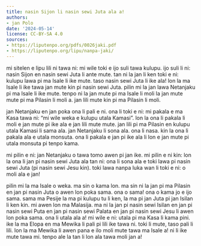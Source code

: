 ```yaml
---
title: nasin Sijon li nasin sewi Juta ala a!
authors:
- jan Polo
date: '2024-05-14'
license: CC-BY-SA 4.0
sources:
- https://liputenpo.org/pdfs/0026jaki.pdf
- https://liputenpo.org/lipu/nanpa-jaki/
---
```


mi sitelen e lipu lili ni tawa ni: mi wile toki e ijo suli tawa kulupu. ijo suli li ni: nasin Sijon en nasin sewi Juta li ante mute. tan ni la jan li ken toki e ni: kulupu lawa pi ma Isale li ike mute. taso nasin sewi Juta li ike ala! lon la ma Isale li ike tawa jan mute kin pi nasin sewi Juta. pilin mi la jan lawa Netanjaku pi ma Isale li ike mute. tenpo ni la jan mute pi ma Isale li moli la jan mute mute pi ma Pilasin li moli a. jan lili mute kin pi ma Pilasin li moli.

jan Netanjaku en jan poka ona li pali e ni. ona li toki e ni: mi pakala e ma Kasa tawa ni: “mi wile weka e kulupu utala Kamasi”. lon la ona li pakala li moli e jan mute pi ike ala e jan lili mute mute. jan lili pi ma Pilasin en kulupu utala Kamasi li sama ala. jan Netanjaku li sona ala. ona li nasa. kin la ona li pakala ala e utala monsuta. ona li pakala e jan pi ike ala li lon e jan mute pi utala monsuta pi tenpo kama.

mi pilin e ni: jan Netanjaku o tawa tomo awen pi jan ike. mi pilin e ni kin: lon la ona li jan pi nasin sewi Juta ala tan ni: ona li sona ala e toki lawa pi nasin sewi Juta (pi nasin sewi Jesu kin). toki lawa nanpa luka wan li toki e ni: o moli ala e jan!

pilin mi la ma Isale o weka. ma sin o kama lon. ma sin ni la jan pi ma Pilasin en jan pi nasin Juta o awen lon poka sama. ona o sama! ona o kama jo e ijo sama. sama ma Pesije la ma pi kulupu tu li ken, la ma pi jan Juta pi jan Isilan li ken kin. mi awen lon ma Malasija. ma ni la jan pi nasin sewi Isilan en jan pi nasin sewi Puta en jan pi nasin sewi Palata en jan pi nasin sewi Jesu li awen lon poka sama. ona li utala ala a! mi wile e ni: utala pi ma Kasa li kama pini. ike la ma Elopa en ma Mewika li pali pi lili ike tawa ni. toki li mute, taso pali li lili. lon la ma Mewika li awen pana e ilo moli mute tawa ma Isale a! ni li ike mute tawa mi. tenpo ale la tan li lon ala tawa moli jan a!